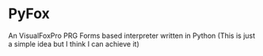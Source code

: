 # PyFox
An VisualFoxPro PRG Forms based interpreter written in Python (This is just a simple idea but I think I can achieve it)
